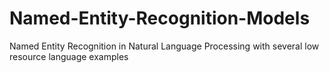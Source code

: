 # Named-Entity-Recognition-Models
Named Entity Recognition in Natural Language Processing with several low resource language examples
